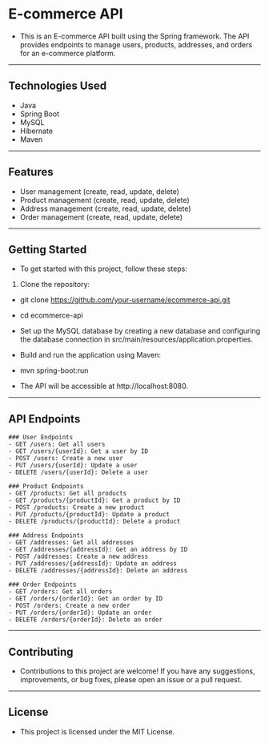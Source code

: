 # E-commerce API

- This is an E-commerce API built using the Spring framework. The API provides endpoints to manage users, products, addresses, and orders for an e-commerce platform.
----
## Technologies Used

- Java
- Spring Boot
- MySQL
- Hibernate
- Maven
----
## Features

- User management (create, read, update, delete)
- Product management (create, read, update, delete)
- Address management (create, read, update, delete)
- Order management (create, read, update, delete)
----
## Getting Started
- To get started with this project, follow these steps:

1. Clone the repository:

  
 -  git clone https://github.com/your-username/ecommerce-api.git
 -  cd ecommerce-api

- Set up the MySQL database by creating a new database and configuring the database connection in src/main/resources/application.properties.

- Build and run the application using Maven:
- mvn spring-boot:run
- The API will be accessible at http://localhost:8080.
----
## API Endpoints
```
### User Endpoints
- GET /users: Get all users
- GET /users/{userId}: Get a user by ID
- POST /users: Create a new user
- PUT /users/{userId}: Update a user
- DELETE /users/{userId}: Delete a user
```
```
### Product Endpoints
- GET /products: Get all products
- GET /products/{productId}: Get a product by ID
- POST /products: Create a new product
- PUT /products/{productId}: Update a product
- DELETE /products/{productId}: Delete a product
```
```
### Address Endpoints
- GET /addresses: Get all addresses
- GET /addresses/{addressId}: Get an address by ID
- POST /addresses: Create a new address
- PUT /addresses/{addressId}: Update an address
- DELETE /addresses/{addressId}: Delete an address
```
```
### Order Endpoints
- GET /orders: Get all orders
- GET /orders/{orderId}: Get an order by ID
- POST /orders: Create a new order
- PUT /orders/{orderId}: Update an order
- DELETE /orders/{orderId}: Delete an order
```
----
## Contributing
- Contributions to this project are welcome! If you have any suggestions, improvements, or bug fixes, please open an issue or a pull request.
----
## License
- This project is licensed under the MIT License.
